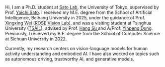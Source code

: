 Hi, I am a Ph.D. student at [Sato Lab](https://www.ut-vision.org/), the University of Tokyo, supervised by Prof. [Yoichi Sato](https://sites.google.com/ut-vision.org/ysato/). I received my M.E. degree from the School of Artificial Intelligence, Beihang University in 2025, under the guidance of Prof. [Xingxing Wei](https://sites.google.com/site/xingxingwei1988/) ([ROSE Vision Lab](https://rose-vision.github.io/)), and was a visiting student at Tsinghua University ([TSAIL](https://ml.cs.tsinghua.edu.cn/)), advised by Prof. <a href="https://www.suhangss.me/"> Hang Su </a> and A/Prof. <a href="https://ml.cs.tsinghua.edu.cn/~yinpeng/"> Yinpeng Dong</a>.
Previously, I received my B.E. degree from the School of Computer Science at Sichuan University in 2022.

Currently, my research centers on vision-language models for human activity understanding and embodied AI. I have also worked on topics such as autonomous driving, trustworthy AI, and generative models.
